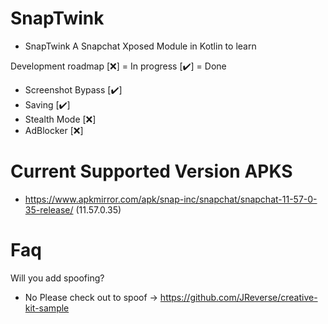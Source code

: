 # SnapTwink
- SnapTwink A Snapchat Xposed Module in Kotlin to learn

Development roadmap [❌] = In progress [✔️] = Done
- Screenshot Bypass [✔️]
- Saving [✔️]
- Stealth Mode [❌]
- AdBlocker [❌]


# Current Supported Version APKS
- https://www.apkmirror.com/apk/snap-inc/snapchat/snapchat-11-57-0-35-release/ (11.57.0.35)

# Faq
Will you add spoofing?
+ No Please check out to spoof -> https://github.com/JReverse/creative-kit-sample
